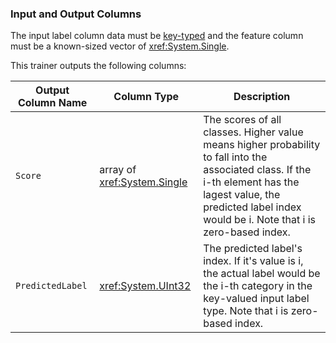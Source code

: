 ### Input and Output Columns
The input label column data must be [key-typed](xref:Microsoft.ML.Data.KeyDataViewType) and the feature column must be a known-sized vector of <xref:System.Single>.

This trainer outputs the following columns:

| Output Column Name | Column Type | Description|
| -- | -- | -- |
| `Score` | array of <xref:System.Single> | The scores of all classes. Higher value means higher probability to fall into the associated class. If the i-th element has the lagest value, the predicted label index would be i. Note that i is zero-based index. |
| `PredictedLabel` | <xref:System.UInt32> | The predicted label's index. If it's value is i, the actual label would be the i-th category in the key-valued input label type. Note that i is zero-based index. |
